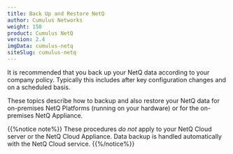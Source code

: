 ```yaml
---
title: Back Up and Restore NetQ
author: Cumulus Networks
weight: 150
product: Cumulus NetQ
version: 2.4
imgData: cumulus-netq
siteSlug: cumulus-netq
---
```


It is recommended that you back up your NetQ data according to your company policy. Typically this includes after key configuration changes and on a scheduled basis.

These topics describe how to backup and also restore your NetQ data for on-premises NetQ Platforms (running on your hardware) or for the on-premises NetQ Appliance.

{{%notice note%}}
These procedures *do not* apply to your NetQ Cloud  server or the NetQ Cloud Appliance. Data backup is handled automatically with the NetQ Cloud service.
{{%/notice%}}
